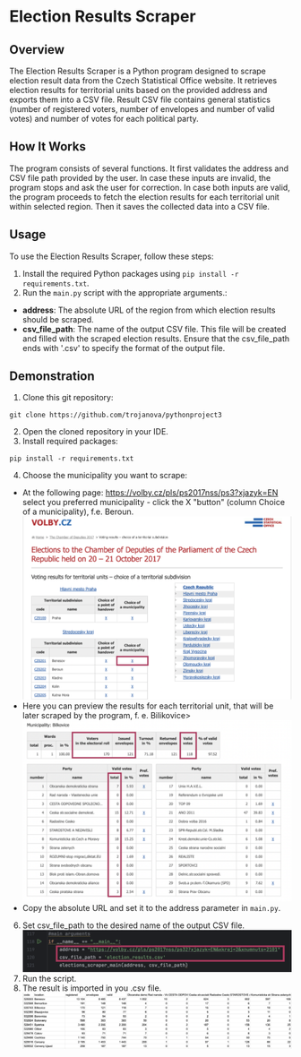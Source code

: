 # Election Results Scraper

## Overview
The Election Results Scraper is a Python program designed to scrape election result data from the Czech Statistical Office website. It retrieves election results for territorial units based on the provided address and exports them into a CSV file. Result CSV file contains general statistics (number of registered voters, number of envelopes and number of valid votes) and number of votes for each political party.

## How It Works
The program consists of several functions. It first validates the address and CSV file path provided by the user. In case these inputs are invalid, the program stops and ask the user for correction. In case both inputs are valid, the program proceeds to fetch the election results for each territorial unit within selected region. Then it saves the collected data into a CSV file.

## Usage
To use the Election Results Scraper, follow these steps:
1. Install the required Python packages using `pip install -r requirements.txt`.
3. Run the `main.py` script with the appropriate arguments.:
- **address**: The absolute URL of the region from which election results should be scraped.
- **csv_file_path**: The name of the output CSV file. This file will be created and filled with the scraped election results. Ensure that the csv_file_path ends with '.csv' to specify the format of the output file.

## Demonstration
1. Clone this git repository:
```
git clone https://github.com/trojanova/pythonproject3
```
2. Open the cloned repository in your IDE.
3. Install required packages:
```
pip install -r requirements.txt
```
4. Choose the municipality you want to scrape:
- At the following page: https://volby.cz/pls/ps2017nss/ps3?xjazyk=EN select you preferred municipality - click the X "button" (column Choice of a municipality), f.e. Beroun.
![Choose municipality](/assets/choose_municipality.png)
- Here you can preview the results for each territorial unit, that will be later scraped by the program, f. e. Bilikovice>
![Preview results](/assets/results.png)
- Copy the absolute URL and set it to the address parameter in `main.py`.
6. Set csv_file_path to the desired name of the output CSV file.
![Set arguments](/assets/arguments.png)
7. Run the script.
8. The result is imported in you .csv file.
![Results in csv](/assets/sample_result.png)

